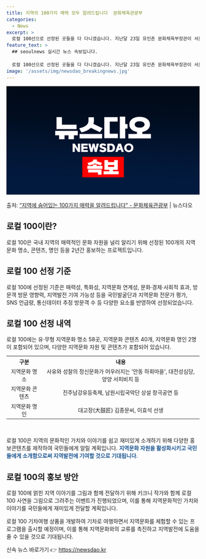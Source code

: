 ```yaml
---
title: 지역의 100가지 매력 모두 알려드립니다  문화체육관광부
categories:
  - News
excerpt: >
  로컬 100선으로 선정된 곳들을 다 다니겠습니다. 지난달 23일 유인촌 문화체육부장관이 서울 중구 다동 한국…
feature_text: >
  ## seoulnews 실시간 뉴스 속보입니다.

  로컬 100선으로 선정된 곳들을 다 다니겠습니다. 지난달 23일 유인촌 문화체육부장관이 서울 중구 다동 한국…
image: '/assets/img/newsdao_breakingnews.jpg'
---
```


![뉴스다오 속보](/assets/img/newsdao_breakingnews.jpg)

<p>출처: <a href="https://newsdao.kr/2814" rel="dofollow">“지역에 숨어있는 100가지 매력을 알려드립니다” - 문화체육관광부</a> | 뉴스다오</p>

<h2 data-ke-size="size26">로컬 100이란?</h2>
로컬 100은 국내 지역의 매력적인 문화 자원을 널리 알리기 위해 선정된 100개의 지역문화 명소, 콘텐츠, 명인 등을 2년간 홍보하는 프로젝트입니다.

<h2 data-ke-size="size26">로컬 100 선정 기준</h2>
로컬 100에 선정된 기준은 매력성, 특화성, 지역문화 연계성, 문화·경제·사회적 효과, 방문객 방문 영향력, 지역발전 기여 가능성 등을 국민발굴단과 지역문화 전문가 평가, SNS 언급량, 통신데이터 추정 방문객 수 등 다양한 요소를 반영하여 선정되었습니다.

<h2 data-ke-size="size26">로컬 100 선정 내역</h2>
로컬 100에는 유·무형 지역문화 명소 58곳, 지역문화 콘텐츠 40개, 지역문화 명인 2명이 포함되어 있으며, 다양한 지역문화 자원 및 콘텐츠가 포함되어 있습니다.

<table>
  <tr>
    <th style="text-align: center;">구분</th>
    <th style="text-align: center;">내용</th>
  </tr>
  <tr>
    <td style="text-align: center;">지역문화 명소</td>
    <td style="text-align: center;">사유와 성찰의 정신문화가 어우러지는 '안동 하회마을', 대전성심당, 양양 서피비치 등</td>
  </tr>
  <tr>
    <td style="text-align: center;">지역문화 콘텐츠</td>
    <td style="text-align: center;">진주남강유등축제, 남원시립국악단 상설 창극공연 등</td>
  </tr>
  <tr>
    <td style="text-align: center;">지역문화 명인</td>
    <td style="text-align: center;">대고장(大鼓匠) 김종문씨, 이효석 선생</td>
  </tr>
</table>

<p data-ke-size="size16">&nbsp;</p>

로컬 100은 지역의 문화적인 가치와 이야기를 쉽고 재미있게 소개하기 위해 다양한 홍보콘텐츠를 제작하여 국민들에게 알릴 계획입니다. <b><span style="color: #1a5490;">지역문화 자원을 활성화시키고 국민들에게 소개함으로써 지역발전에 기여할 것으로 기대됩니다.</span></b>

<h2 data-ke-size="size26">로컬 100의 홍보 방안</h2>
로컬 100에 얽힌 지역 이야기를 그림과 함께 전달하기 위해 키크니 작가와 함께 로컬 100 사연을 그림으로 그려주는 이벤트가 진행되었으며, 이를 통해 지역문화적인 가치와 이야기를 국민들에게 재미있게 전달할 계획입니다.

로컬 100 기차여행 상품을 개발하여 기차로 여행하면서 지역문화를 체험할 수 있는 프로그램을 출시할 예정이며, 이를 통해 지역문화와의 교류를 촉진하고 지역발전에 도움을 줄 수 있을 것으로 기대됩니다.
 

신속 뉴스 바로가기 👉 <a href="https://newsdao.kr" rel="dofollow">https://newsdao.kr</a>


